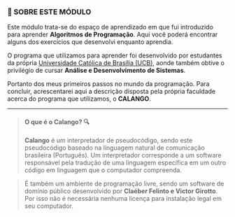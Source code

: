 ### :page_facing_up: SOBRE ESTE MÓDULO

Este módulo trata-se do espaço de aprendizado em que fui introduzido para aprender **Algoritmos de Programação**. Aqui você poderá encontrar alguns dos exercícios que desenvolvi enquanto aprendia.

O programa que utilizamos para aprender foi desenvolvido por estudantes da própria [Universidade Católica de Brasília (UCB)](https://ucb.catolica.edu.br/portal/), aonde também obtive o privilégio de cursar **Análise e Desenvolvimento de Sistemas**. 

Portanto dos meus primeiros passos no mundo da programação. Para concluir, acrescentarei aqui a descrição disposta pela própria faculdade acerca do programa que utilizamos, o **CALANGO**.

---

> #### O que é o Calango? :mag:
>
> **Calango** é um interpretador de pseudocódigo, sendo este pseudocódigo baseado na linguagem natural de comunicação brasileira (Português). Um interpretador corresponde a um software responsável pela tradução de uma linguagem específica em um outro código em linguagem que o computador compreenda.

> É também um ambiente de programação livre, sendo um software de domínio público desenvolvido por **Claéber Felinto e Victor Girotto**. Por isso não é necessária nenhuma licença para instalação legal em seu computador.
